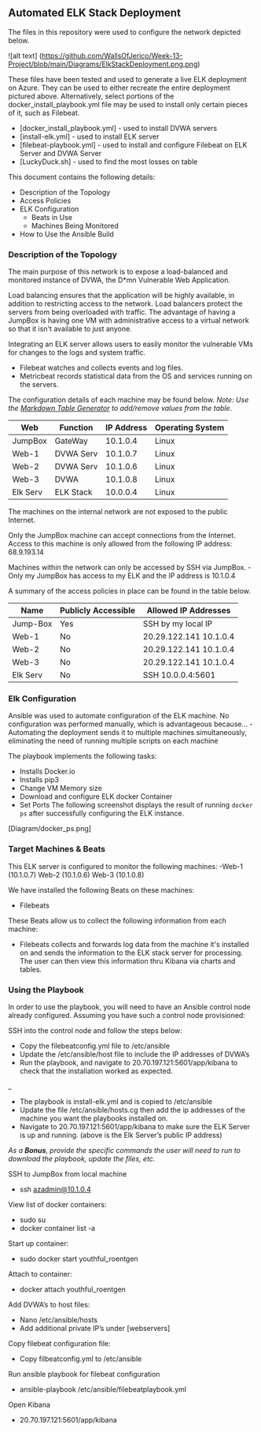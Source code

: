 ## Automated ELK Stack Deployment


The files in this repository were used to configure the network depicted below.


![alt text] (https://github.com/WallsOfJerico/Week-13-Project/blob/main/Diagrams/ElkStackDeployment.png.png)


These files have been tested and used to generate a live ELK deployment on Azure. They can be used to either recreate the entire deployment pictured above. Alternatively, select portions of the docker_install_playbook.yml file may be used to install only certain pieces of it, such as Filebeat.


* [docker_install_playbook.yml] - used to install DVWA servers
* [install-elk.yml] - used to install ELK server
* [filebeat-playbook.yml] - used to install and configure Filebeat on ELK Server and DVWA Server
* [LuckyDuck.sh] - used to find the most losses on table


This document contains the following details:
- Description of the Topology
- Access Policies
- ELK Configuration
  - Beats in Use
  - Machines Being Monitored
- How to Use the Ansible Build




### Description of the Topology


The main purpose of this network is to expose a load-balanced and monitored instance of DVWA, the D*mn Vulnerable Web Application.


Load balancing ensures that the application will be highly available, in addition to restricting access to the network.
Load balancers protect the servers from being overloaded with traffic. The advantage of having a JumpBox is having one VM with administrative access to a virtual network so that it isn't available to just anyone.


Integrating an ELK server allows users to easily monitor the vulnerable VMs for changes to the logs  and system traffic.
- Filebeat watches and collects events and log files.
- Metricbeat records statistical data from the OS and services running on the servers.


The configuration details of each machine may be found below.
_Note: Use the [Markdown Table Generator](http://www.tablesgenerator.com/markdown_tables) to add/remove values from the table_.

| Web      | Function  | IP Address | Operating System |
|----------|-----------|------------|------------------|
| JumpBox  | GateWay   | 10.1.0.4   | Linux            |
| Web-1    | DVWA Serv | 10.1.0.7   | Linux            |
| Web-2    | DVWA Serv | 10.1.0.6   | Linux            |
| Web-3    | DVWA      | 10.1.0.8   | Linux            |
| Elk Serv | ELK Stack | 10.0.0.4   | Linux            |




The machines on the internal network are not exposed to the public Internet. 


Only the JumpBox machine can accept connections from the Internet. Access to this machine is only allowed from the following IP address: 68.9.193.14




Machines within the network can only be accessed by SSH via JumpBox.
-Only my JumpBox has access to my ELK and the IP address is 10.1.0.4


A summary of the access policies in place can be found in the table below.


| Name     | Publicly Accessible | Allowed IP Addresses   |
|----------|---------------------|------------------------|
| Jump-Box | Yes                 | SSH by my local IP     |
| Web-1    | No                  | 20.29.122.141 10.1.0.4 |
| Web-2    | No                  | 20.29.122.141 10.1.0.4 |
| Web-3    | No                  | 20.29.122.141 10.1.0.4 |
| Elk Serv | No                  | SSH 10.0.0.4:5601      |




### Elk Configuration


Ansible was used to automate configuration of the ELK machine. No configuration was performed manually, which is advantageous because...
-Automating the deployment sends it to multiple machines simultaneously, eliminating the need of running multiple scripts on each machine


The playbook implements the following tasks:
* Installs Docker.io
* Installs pip3
* Change VM Memory size
* Download and configure ELK docker Container
* Set Ports
The following screenshot displays the result of running `docker ps` after successfully configuring the ELK instance.


[Diagram/docker_ps.png]
  



### Target Machines & Beats
This ELK server is configured to monitor the following machines:
-Web-1 (10.1.0.7) Web-2 (10.1.0.6) Web-3 (10.1.0.8)


We have installed the following Beats on these machines:
- Filebeats


These Beats allow us to collect the following information from each machine:
- Filebeats collects and forwards log data from the machine it's installed on and sends the information to the ELK stack server for processing. The user can then view this information thru Kibana via charts and tables.


### Using the Playbook
In order to use the playbook, you will need to have an Ansible control node already configured. Assuming you have such a control node provisioned: 


SSH into the control node and follow the steps below:
- Copy the filebeatconfig.yml file to /etc/ansible
- Update the /etc/ansible/host file to include the IP addresses of DVWA’s
- Run the playbook, and navigate to 20.70.197.121:5601/app/kibana to check that the installation worked as expected.


_
- The playbook is install-elk.yml and is copied to /etc/ansible
- Update the file /etc/ansible/hosts.cg then add the ip addresses of the machine you want the playbooks installed on.
- Navigate to 20.70.197.121:5601/app/kibana to make sure the ELK Server is up and running. (above is the Elk Server’s public IP address)


_As a **Bonus**, provide the specific commands the user will need to run to download the playbook, update the files, etc._


SSH to JumpBox from local machine
* ssh azadmin@10.1.0.4


View list of docker containers:
* sudo su
* docker container list -a


 Start up container:
* sudo docker start youthful_roentgen


Attach to container:
* docker attach youthful_roentgen


Add DVWA’s to host files: 
* Nano /etc/ansible/hosts
* Add additional private IP’s under [webservers]


Copy filebeat configuration file:
* Copy filbeatconfig.yml to /etc/ansible


Run ansible playbook for filebeat configuration
* ansible-playbook /etc/ansible/filebeatplaybook.yml


Open Kibana
* 20.70.197.121:5601/app/kibana
